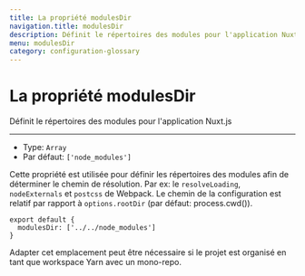 ```yaml
---
title: La propriété modulesDir
navigation.title: modulesDir
description: Définit le répertoires des modules pour l'application Nuxt.js
menu: modulesDir
category: configuration-glossary
---
```

# La propriété modulesDir

Définit le répertoires des modules pour l'application Nuxt.js

---

- Type: `Array`
- Par défaut: `['node_modules']`

Cette propriété est utilisée pour définir les répertoires des modules afin de déterminer le chemin de résolution. Par ex: le `resolveLoading`, ` nodeExternals` et `postcss` de Webpack. Le chemin de la configuration est relatif par rapport à `options.rootDir` (par défaut: process.cwd()).

```js{}[nuxt.config.js]
export default {
  modulesDir: ['../../node_modules']
}
```

Adapter cet emplacement peut être nécessaire si le projet est organisé en tant que workspace Yarn avec un mono-repo.
